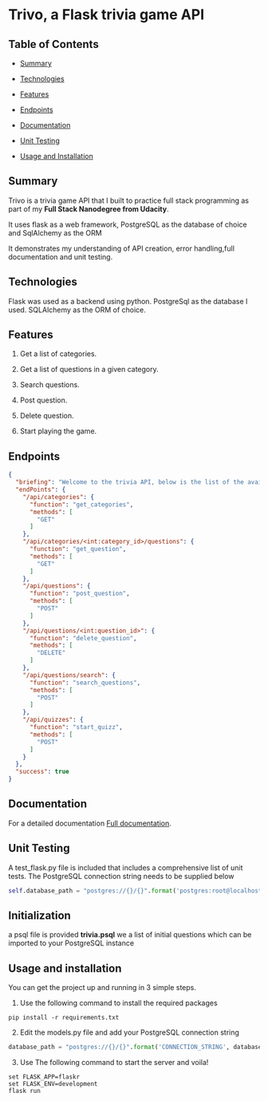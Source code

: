 # Trivo, a Flask trivia game API

## Table of Contents

* [Summary](#Summary)

* [Technologies](#Technologies)

* [Features](#Features)

* [Endpoints](#Endpoints)

* [Documentation](#Documentation)

* [Unit Testing](#Unit-Testing)

* [Usage and Installation](#usage-and-installation)

## Summary

Trivo is a trivia game API that I built to practice full stack programming as part of my **Full Stack Nanodegree from Udacity**.

It uses flask as a web framework, PostgreSQL as the database of choice and SqlAlchemy as the ORM

It demonstrates my understanding of API creation, error handling,full documentation and unit testing.

## Technologies

Flask was used as a backend using python.
PostgreSql as the database I used.
SQLAlchemy as the ORM of choice.


## Features

1. Get a list of categories.

2. Get a list of questions in a given category.

3. Search questions.

4. Post question.

5. Delete question.

6. Start playing the game.

## Endpoints 

```json
{
  "briefing": "Welcome to the trivia API, below is the list of the available endpoints, for more information check our documentation file", 
  "endPoints": {
    "/api/categories": {
      "function": "get_categories", 
      "methods": [
        "GET"
      ]
    }, 
    "/api/categories/<int:category_id>/questions": {
      "function": "get_question", 
      "methods": [
        "GET"
      ]
    }, 
    "/api/questions": {
      "function": "post_question", 
      "methods": [
        "POST"
      ]
    }, 
    "/api/questions/<int:question_id>": {
      "function": "delete_question", 
      "methods": [
        "DELETE"
      ]
    }, 
    "/api/questions/search": {
      "function": "search_questions", 
      "methods": [
        "POST"
      ]
    }, 
    "/api/quizzes": {
      "function": "start_quizz", 
      "methods": [
        "POST"
      ]
    }
  }, 
  "success": true
}
```

## Documentation
For a detailed documentation [Full documentation](https://documenter.getpostman.com/view/13571543/TVetc6SC).

## Unit Testing
A test_flask.py file is included that includes a comprehensive list of unit tests.
The PostgreSQL connection string needs to be supplied below
```python
self.database_path = "postgres://{}/{}".format('postgres:root@localhost:5432', self.database_name)
```

## Initialization
a psql file is provided **trivia.psql** we a list of initial questions which can be imported to your PostgreSQL instance

## Usage and installation

You can get the project up and running in 3 simple steps.

1. Use the following command to install the required packages
```Batchfile
pip install -r requirements.txt
```
2. Edit the models.py file and add your PostgreSQL connection string
```python
database_path = "postgres://{}/{}".format('CONNECTION_STRING', database_name)
```
3. Use The following command to start the server and voila!
```Batchfile
set FLASK_APP=flaskr
set FLASK_ENV=development
flask run
```
